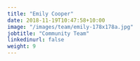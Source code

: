 ```yaml
---
title: "Emily Cooper"
date: 2018-11-19T10:47:58+10:00
image: "/images/team/emily-178x178a.jpg"
jobtitle: "Community Team"
linkedinurl: false
weight: 9
---
```


